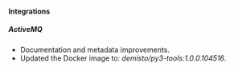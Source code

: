
#### Integrations

##### ActiveMQ

- Documentation and metadata improvements.
- Updated the Docker image to: *demisto/py3-tools:1.0.0.104516*.
